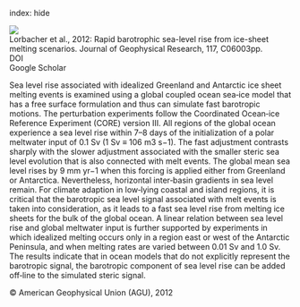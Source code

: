 index: hide

<div class="Citation">
    <div class="Citation-thumb CitationThumb-linked"  data-href="https://doi.org/10.1029/2011jc007733">
      <img src="https://static.claimspace.cloud/climate-study-static/refs/thumbs/13/Lorbacher_et_al_2012-thumb.png" />
    </div>

  <div class="Citation-body">
    <div class="Citation-text">Lorbacher et al., 2012: Rapid barotrophic sea-level rise from ice-sheet melting scenarios. <span class="Article-journal">Journal of Geophysical Research, </span><span class="Article-volume">117, </span>C06003pp.</div>
    <div class="Citation-links">
      <div class="CitationLink" data-href="https://doi.org/10.1029/2011jc007733">
        <div class="CitationLink-icon CitationLink-Doi"></div>
        <div class="CitationLink-text">DOI</div>
      </div>
      <div class="CitationLink" data-href="https://scholar.google.com/scholar?q=10.1029/2011jc007733">
        <div class="CitationLink-icon CitationLink-Scholar"></div>
        <div class="CitationLink-text">Google Scholar</div>
      </div>
    </div>
  </div>
</div>

Sea level rise associated with idealized Greenland and Antarctic ice sheet melting events is examined using a global coupled ocean sea‐ice model that has a free surface formulation and thus can simulate fast barotropic motions. The perturbation experiments follow the Coordinated Ocean‐ice Reference Experiment (CORE) version III. All regions of the global ocean experience a sea level rise within 7–8 days of the initialization of a polar meltwater input of 0.1 Sv (1 Sv ≡ 106 m3 s−1). The fast adjustment contrasts sharply with the slower adjustment associated with the smaller steric sea level evolution that is also connected with melt events. The global mean sea level rises by 9 mm yr−1 when this forcing is applied either from Greenland or Antarctica. Nevertheless, horizontal inter‐basin gradients in sea level remain. For climate adaption in low‐lying coastal and island regions, it is critical that the barotropic sea level signal associated with melt events is taken into consideration, as it leads to a fast sea level rise from melting ice sheets for the bulk of the global ocean. A linear relation between sea level rise and global meltwater input is further supported by experiments in which idealized melting occurs only in a region east or west of the Antarctic Peninsula, and when melting rates are varied between 0.01 Sv and 1.0 Sv. The results indicate that in ocean models that do not explicitly represent the barotropic signal, the barotropic component of sea level rise can be added off‐line to the simulated steric signal.

<div class="Citation-copy">
&copy; American Geophysical Union (AGU), 2012
</div>